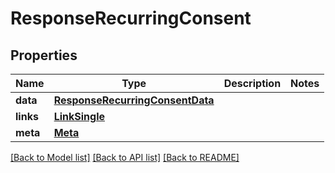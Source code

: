 # ResponseRecurringConsent

## Properties
Name | Type | Description | Notes
------------ | ------------- | ------------- | -------------
**data** | [**ResponseRecurringConsentData**](ResponseRecurringConsentData.md) |  | 
**links** | [**LinkSingle**](LinkSingle.md) |  | 
**meta** | [**Meta**](Meta.md) |  | 

[[Back to Model list]](../README.md#documentation-for-models) [[Back to API list]](../README.md#documentation-for-api-endpoints) [[Back to README]](../README.md)

